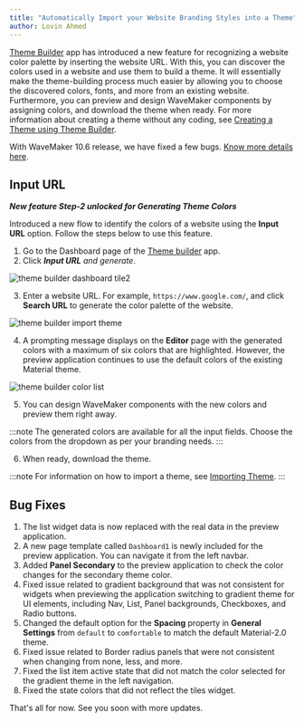 ```yaml
---
title: "Automatically Import your Website Branding Styles into a Theme"
author: Lovin Ahmed
---
```




[Theme Builder](https://apps.wavemakeronline.com/Theme_Builder/#/Dashboard) app has introduced a new feature for recognizing a website color palette by inserting the website URL. With this, you can discover the colors used in a website and use them to build a theme. It will essentially make the theme-building process much easier by allowing you to choose the discovered colors, fonts, and more from an existing website. Furthermore, you can preview and design WaveMaker components by assigning colors, and download the theme when ready. For more information about creating a theme without any coding, see [Creating a Theme using Theme Builder](/learn/app-development/ui-design/theme-builder).

<!-- truncate -->

With WaveMaker 10.6 release, we have fixed a few bugs. [Know more details here](/learn/wavemaker-release-notes/v10-6-0).

## Input URL

***New feature Step-2 unlocked for Generating Theme Colors***

Introduced a new flow to identify the colors of a website using the **Input URL** option. Follow the steps below to use this feature.

1. Go to the Dashboard page of the [Theme builder](https://apps.wavemakeronline.com/Theme_Builder/#/Dashboard) app.
2. Click ***Input URL** and generate*.

![theme builder dashboard tile2](/learn/assets/theme-builder-dashboard-tile2.png)

3. Enter a website URL. For example, `https://www.google.com/`, and click **Search URL** to generate the color palette of the website.

![theme builder import theme](/learn/assets/theme-builder-import-theme.png)

4. A prompting message displays on the **Editor** page with the generated colors with a maximum of six colors that are highlighted. However, the preview application continues to use the default colors of the existing Material theme.


![theme builder color list](/learn/assets/theme-builder-dynamic-color-list.png)

5. You can design WaveMaker components with the new colors and preview them right away.

:::note
The generated colors are available for all the input fields. Choose the colors from the dropdown as per your branding needs.
:::

6. When ready, download the theme.

:::note
For information on how to import a theme, see [Importing Theme](/learn/app-development/ui-design/themes#import-theme).
:::

## Bug Fixes

1. The list widget data is now replaced with the real data in the preview application.
2. A new page template called `Dashboard1` is newly included for the preview application. You can navigate it from the left navbar.
3. Added **Panel Secondary** to the preview application to check the color changes for the secondary theme color.
4. Fixed issue related to gradient background that was not consistent for widgets when previewing the application switching to gradient theme for UI elements, including Nav, List, Panel backgrounds, Checkboxes, and Radio buttons.
5. Changed the default option for the **Spacing** property in **General Settings** from `default` to `comfortable` to match the default Material-2.0 theme.
6. Fixed issue related to Border radius panels that were not consistent when changing from none, less, and more.
7. Fixed the list item active state that did not match the color selected for the gradient theme in the left navigation.
8. Fixed the state colors that did not reflect the tiles widget.

That's all for now. See you soon with more updates.